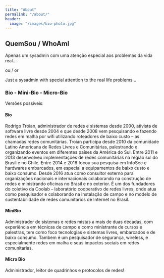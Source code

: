 ```yaml
---
title: "About"
permalink: "/about/"
header:
  image: "/images/bio-photo.jpg"
---
```

## QuemSou / WhoAmI

Apenas um sysadmin com uma atenção especial aos problemas da vida real...

ou / or

Just a sysadmin with special attention to the real life problems...

### Bio - Mini-Bio - Micro-Bio

Versões possíveis:

#### Bio

Rodrigo Troian, administrador de redes e sistemas desde 2000, ativista de software livre desde 2004 e que desde 2008 vem pesquisando e fazendo redes em malha por wifi utilizando roteadores de baixo custo – as chamadas redes comunitárias. Troian participa desde 2010 da comunidade Latino Americana de Redes Livres e Comunitárias, palestrando e organizando eventos em diferentes países da América do Sul. Entre 2011 e 2013 desenvolveu implementações de redes comunitárias na região sul do Brasil e no Chile. Entre 2014 e 2016 focou sua pesquisa em InfoSec e hardwares embarcados, em especial a equipamentos de baixo custo e baixo consumo.  Desde 2016 atua como consultor externo para organizações nacionais e internacionais colaborando na construção de redes e ministrando oficinas no Brasil e no exterior. É um dos fundadores do coletivo da Coolab – laboratório cooperativo de redes livres, onde atua como pesquisador e colaborando na instalação de campo e no modelo de sustentabilidade de redes comunitários de Internet no Brasil.

#### MiniBio

Administrador de sistemas e redes mistas a mais de duas décadas, com experiência em técnicas de campo e como ministrante de cursos e palestras, tem como foco tecnologias e sistemas livres, embarcados e de baixo consumo. Tambem é um pesquisador de segurança, wireless, e especialmente redes em malha e seus impactos sociais em redes comunitarias.

#### Micro Bio

Administrador, leitor de quadrinhos e protocolos de redes!
